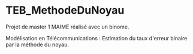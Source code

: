 # TEB_MethodeDuNoyau

Projet de master 1 MAIME réalisé avec un binome.

Modélisation en Télécommunications : Estimation du taux d'erreur binaire par la méthode du noyau.
